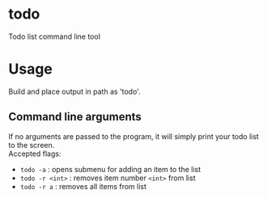 # todo
Todo list command line tool

# Usage
Build and place output in path as 'todo'.

## Command line arguments
If no arguments are passed to the program, it will simply print your todo list to the screen.  
Accepted flags:

* `todo -a` : opens submenu for adding an item to the list
* `todo -r <int>` : removes item number `<int>` from list
* `todo -r a` : removes all items from list
